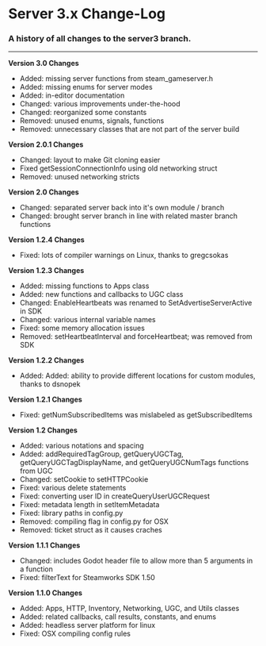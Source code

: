 # Server 3.x Change-Log

### A history of all changes to the **server3** branch.

---

**Version 3.0 Changes**

- Added: missing server functions from steam_gameserver.h
- Added: missing enums for server modes
- Added: in-editor documentation
- Changed: various improvements under-the-hood
- Changed: reorganized some constants
- Removed: unused enums, signals, functions
- Removed: unnecessary classes that are not part of the server build

**Version 2.0.1 Changes**

* Changed: layout to make Git cloning easier
* Fixed getSessionConnectionInfo using old networking struct
* Removed: unused networking stricts

**Version 2.0 Changes**

* Changed: separated server back into it's own module / branch
* Changed: brought server branch in line with related master branch functions

**Version 1.2.4 Changes**

* Fixed: lots of compiler warnings on Linux, thanks to gregcsokas

**Version 1.2.3 Changes**

* Added: missing functions to Apps class
* Added: new functions and callbacks to UGC class
* Changed: EnableHeartbeats was renamed to SetAdvertiseServerActive in SDK
* Changed: various internal variable names
* Fixed: some memory allocation issues
* Removed: setHeartbeatInterval and forceHeartbeat; was removed from SDK

**Version 1.2.2 Changes**

* Added: Added: ability to provide different locations for custom modules, thanks to dsnopek

**Version 1.2.1 Changes**

* Fixed: getNumSubscribedItems was mislabeled as getSubscribedItems

**Version 1.2 Changes**

* Added: various notations and spacing
* Added: addRequiredTagGroup, getQueryUGCTag, getQueryUGCTagDisplayName, and getQueryUGCNumTags functions from UGC
* Changed: setCookie to setHTTPCookie
* Fixed: various delete statements
* Fixed: converting user ID in createQueryUserUGCRequest
* Fixed: metadata length in setItemMetadata
* Fixed: library paths in config.py
* Removed: compiling flag in config.py for OSX
* Removed: ticket struct as it causes craches

**Version 1.1.1 Changes**

* Changed: includes Godot header file to allow more than 5 arguments in a function
* Fixed: filterText for Steamworks SDK 1.50

**Version 1.1.0 Changes**

* Added: Apps, HTTP, Inventory, Networking, UGC, and Utils classes
* Added: related callbacks, call results, constants, and enums
* Added: headless server platform for linux
* Fixed: OSX compiling config rules
